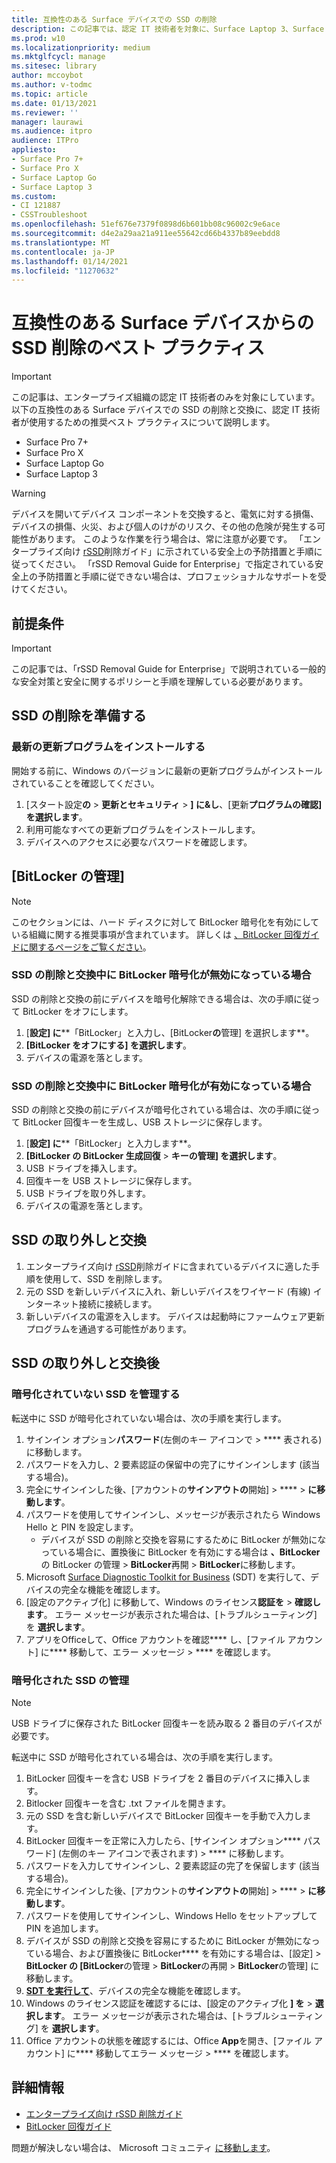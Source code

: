 ```yaml
---
title: 互換性のある Surface デバイスでの SSD の削除
description: この記事では、認定 IT 技術者を対象に、Surface Laptop 3、Surface Pro X、Surface Laptop Go の SSD の取り外しと交換に関する推奨ベスト プラクティスについて説明します。
ms.prod: w10
ms.localizationpriority: medium
ms.mktglfcycl: manage
ms.sitesec: library
author: mccoybot
ms.author: v-todmc
ms.topic: article
ms.date: 01/13/2021
ms.reviewer: ''
manager: laurawi
ms.audience: itpro
audience: ITPro
appliesto:
- Surface Pro 7+
- Surface Pro X
- Surface Laptop Go
- Surface Laptop 3
ms.custom:
- CI 121887
- CSSTroubleshoot
ms.openlocfilehash: 51ef676e7379f0898d6b601bb08c96002c9e6ace
ms.sourcegitcommit: d4e2a29aa21a911ee55642cd66b4337b89eebdd8
ms.translationtype: MT
ms.contentlocale: ja-JP
ms.lasthandoff: 01/14/2021
ms.locfileid: "11270632"
---
```

# 互換性のある Surface デバイスからの SSD 削除のベスト プラクティス

> [!IMPORTANT]
> この記事は、エンタープライズ組織の認定 IT 技術者のみを対象にしています。 以下の互換性のある Surface デバイスでの SSD の削除と交換に、認定 IT 技術者が使用するための推奨ベスト プラクティスについて説明します。 

- Surface Pro 7+
- Surface Pro X
- Surface Laptop Go
- Surface Laptop 3

> [!WARNING]
> デバイスを開いてデバイス コンポーネントを交換すると、電気に対する損傷、デバイスの損傷、火災、および個人のけがのリスク、その他の危険が発生する可能性があります。  このような作業を行う場合は、常に注意が必要です。 「エンタープライズ向け [rSSD](https://www.microsoft.com/download/100440)削除ガイド」に示されている安全上の予防措置と手順に従ってください。 「rSSD Removal Guide for Enterprise」で指定されている安全上の予防措置と手順に従できない場合は、プロフェッショナルなサポートを受けてください。

## 前提条件

> [!IMPORTANT]
> この記事では、「rSSD Removal Guide for Enterprise」で説明されている一般的な安全対策と安全に関するポリシーと手順を理解している必要があります。

## SSD の削除を準備する 

### 最新の更新プログラムをインストールする 

開始する前に、Windows のバージョンに最新の更新プログラムがインストールされていることを確認してください。

1.  [スタート設定**の**  >  **更新とセキュリティ**  >  **] に&し**、[更新**プログラムの確認] を選択します**。
2. 利用可能なすべての更新プログラムをインストールします。
3. デバイスへのアクセスに必要なパスワードを確認します。  
 
## [BitLocker の管理] 

> [!NOTE]
> このセクションには、ハード ディスクに対して BitLocker 暗号化を有効にしている組織に関する推奨事項が含まれています。 詳しくは  [、BitLocker 回復ガイドに関するページをご覧ください](https://docs.microsoft.com/windows/security/information-protection/bitlocker/bitlocker-recovery-guide-plan)。 

### SSD の削除と交換中に BitLocker 暗号化が無効になっている場合

SSD の削除と交換の前にデバイスを暗号化解除できる場合は、次の手順に従って BitLocker をオフにします。

1.  [**設定] に****「BitLocker」と入力し、[BitLocker**の**管理] を選択します**。 
2.  **[BitLocker をオフにする] を選択します**。 
3.  デバイスの電源を落とします。 

### SSD の削除と交換中に BitLocker 暗号化が有効になっている場合

SSD の削除と交換の前にデバイスが暗号化されている場合は、次の手順に従って BitLocker 回復キーを生成し、USB ストレージに保存します。

1.  [**設定] に****「BitLocker」と入力します**。
2. **[BitLocker の BitLocker 生成回復**  > **キーの管理] を選択します**。
2.  USB ドライブを挿入します。 
4.  回復キーを USB ストレージに保存します。  
5.  USB ドライブを取り外します。  
6.  デバイスの電源を落とします。 

## SSD の取り外しと交換 

1.  エンタープライズ向け [rSSD](https://www.microsoft.com/download/100440)削除ガイドに含まれているデバイスに適した手順を使用して、SSD を削除します。 
2.  元の SSD を新しいデバイスに入れ、新しいデバイスをワイヤード (有線) インターネット接続に接続します。
3.  新しいデバイスの電源を入します。 デバイスは起動時にファームウェア更新プログラムを通過する可能性があります。  
 
## SSD の取り外しと交換後

### 暗号化されていない SSD を管理する 

転送中に SSD が暗号化されていない場合は、次の手順を実行します。 

1.  サインイン オプション**パスワード**(左側のキー アイコンで  >  **** 表される) に移動します。  
2.  パスワードを入力し、2 要素認証の保留中の完了にサインインします (該当する場合)。
3.  完全にサインインした後、[アカウントの**サインアウトの**開始]  >  ****  >  **に移動します**。  
4.  パスワードを使用してサインインし、メッセージが表示されたら Windows Hello と PIN を設定します。 
    - デバイスが SSD の削除と交換を容易にするために BitLocker が無効になっている場合に、置換後に BitLocker を有効にする場合は **、BitLocker**の BitLocker の管理  >  **BitLocker**再開  >  **BitLocker**に移動します。  
6.  Microsoft [Surface Diagnostic Toolkit for Business](surface-diagnostic-toolkit-for-business-intro.md) (SDT) を実行して、デバイスの完全な機能を確認します。  
7.  [設定のアクティブ化] に移動して、Windows のライセンス**認証を**  >  **確認します**。  エラー メッセージが表示された場合は、[トラブルシューティング] を **選択します**。 
8.  アプリをOfficeして、Office アカウントを確認**** し、[ファイル アカウント] に**** 移動して、エラー メッセージ  >  **** を確認します。  

### 暗号化された SSD の管理 

> [!NOTE]
> USB ドライブに保存された BitLocker 回復キーを読み取る 2 番目のデバイスが必要です。 

転送中に SSD が暗号化されている場合は、次の手順を実行します。

1.  BitLocker 回復キーを含む USB ドライブを 2 番目のデバイスに挿入します。 
2.  Bitlocker 回復キーを含む .txt ファイルを開きます。 
3.  元の SSD を含む新しいデバイスで BitLocker 回復キーを手動で入力します。  
4.  BitLocker 回復キーを正常に入力したら、[サインイン オプション**** パスワード] (左側のキー アイコンで表されます)  >  **** に移動します。  
5.  パスワードを入力してサインインし、2 要素認証の完了を保留します (該当する場合)。
6.  完全にサインインした後、[アカウントの**サインアウトの**開始]  >  ****  >  **に移動します**。  
7.  パスワードを使用してサインインし、Windows Hello をセットアップして PIN を追加します。 
8.  デバイスが SSD の削除と交換を容易にするために BitLocker が無効になっている場合、および置換後に BitLocker**** を有効にする場合は、[設定]  >  **BitLocker の [BitLocker**の管理  >  **BitLocker**の再開  >  **BitLocker**の管理] に移動します。  
9.  **[SDT を実行して](surface-diagnostic-toolkit-for-business-intro.md)**、デバイスの完全な機能を確認します。  
10. Windows のライセンス認証を確認するには、[設定のアクティブ化 **] を**  >  **選択します**。  エラー メッセージが表示された場合は、[トラブルシューティング] を **選択します**。
11. Office アカウントの状態を確認するには、Office **App**を開き、[ファイル アカウント] に**** 移動してエラー メッセージ  >  **** を確認します。

## 詳細情報

- [エンタープライズ向け rSSD 削除ガイド](https://www.microsoft.com/download/100440)
- [BitLocker 回復ガイド](https://docs.microsoft.com/windows/security/information-protection/bitlocker/bitlocker-recovery-guide-plan)

問題が解決しない場合は、 Microsoft コミュニティ [に移動します](https://answers.microsoft.com/)。